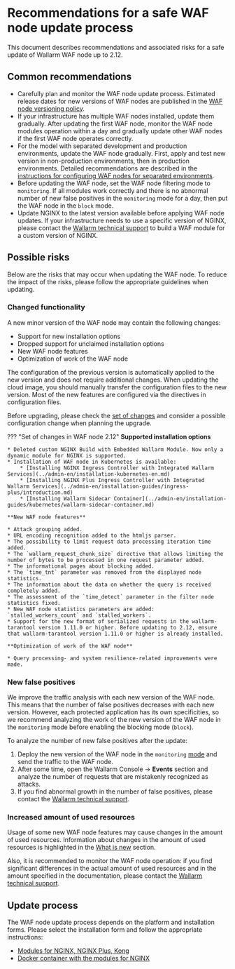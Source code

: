 # Recommendations for a safe WAF node update process

This document describes recommendations and associated risks for a safe update of Wallarm WAF node up to 2.12.

## Common recommendations

* Carefully plan and monitor the WAF node update process. Estimated release dates for new versions of WAF nodes are published in the [WAF node versioning policy](versioning-policy.md).
* If your infrastructure has multiple WAF nodes installed, update them gradually. After updating the first WAF node, monitor the WAF node modules operation within a day and gradually update other WAF nodes if the first WAF node operates correctly.
* For the model with separated development and production environments, update the WAF node gradually. First, apply and test new version in non-production environments, then in production environments. Detailed recommendations are described in the [instructions for configuring WAF nodes for separated environments](../admin-en/configuration-guides/waf-in-separated-environments/configure-waf-in-separated-environments.md#gradual-rollout-of-new-waf-changes).
* Before updating the WAF node, set the WAF node filtering mode to `monitoring`. If all modules work correctly and there is no abnormal number of new false positives in the `monitoring` mode for a day, then put the WAF node in the `block` mode.
* Update NGINX to the latest version available before applying WAF node updates. If your infrastructure needs to use a specific version of NGINX, please contact the [Wallarm technical support](mailto:support@wallarm.com) to build a WAF module for a custom version of NGINX.

## Possible risks

Below are the risks that may occur when updating the WAF node. To reduce the impact of the risks, please follow the appropriate guidelines when updating.

### Changed functionality

A new minor version of the WAF node may contain the following changes:

* Support for new installation options
* Dropped support for unclaimed installation options
* New WAF node features
* Optimization of work of the WAF node

The configuration of the previous version is automatically applied to the new version and does not require additional changes. When updating the cloud image, you should manually transfer the configuration files to the new version. Most of the new features are configured via the directives in configuration files.

Before upgrading, please check the [set of changes](what-is-new.md) and consider a possible configuration change when planning the upgrade.

??? "Set of changes in WAF node 2.12"
    **Supported installation options**

    * Deleted custom NGINX Build with Embedded Wallarm Module. Now only a dynamic module for NGINX is supported.
    * Installation of WAF node in Kubernetes is available:
        * [Installing NGINX Ingress Controller with Integrated Wallarm Services](../admin-en/installation-kubernetes-en.md)	
        * [Installing NGINX Plus Ingress Controller with Integrated Wallarm Services](../admin-en/installation-guides/ingress-plus/introduction.md)	
        * [Installing Wallarm Sidecar Container](../admin-en/installation-guides/kubernetes/wallarm-sidecar-container.md)

    **New WAF node features**

    * Attack grouping added.
    * URL encoding recognition added to the htmljs parser.
    * The possibility to limit request data processing iteration time added.
    * The `wallarm_request_chunk_size` directive that allows limiting the number of bytes to be processed in one request parameter added.
    * The informational pages about blocking added.
    * The `time_tnt` parameter was removed from the displayed node statistics.
    * The information about the data on whether the query is received completely added.
    * The assessment of the `time_detect` parameter in the filter node statistics fixed.
    * New WAF node statistics parameters are added: `stalled_workers_count` and `stalled_workers`.
    * Support for the new format of serialized requests in the wallarm-tarantool version 1.11.0 or higher. Before updating to 2.12, ensure that wallarm-tarantool version 1.11.0 or higher is already installed.

    **Optimization of work of the WAF node**

    * Query processing- and system resilience-related improvements were made.

### New false positives

We improve the traffic analysis with each new version of the WAF node. This means that the number of false positives decreases with each new version. However, each protected application has its own specificities, so we recommend analyzing the work of the new version of the WAF node in the `monitoring` mode before enabling the blocking mode (`block`).

To analyze the number of new false positives after the update:

1. Deploy the new version of the WAF node in the `monitoring` [mode](../admin-en/configure-wallarm-mode.md) and send the traffic to the WAF node.
2. After some time, open the Wallarm Console → **Events** section and analyze the number of requests that are mistakenly recognized as attacks.
3. If you find abnormal growth in the number of false positives, please contact the [Wallarm technical support](mailto:support@wallarm.com).

### Increased amount of used resources

Usage of some new WAF node features may cause changes in the amount of used resources. Information about changes in the amount of used resources is highlighted in the [What is new](what-is-new.md) section.

Also, it is recommended to monitor the WAF node operation: if you find significant differences in the actual amount of used resources and in the amount specified in the documentation, please contact the [Wallarm technical support](mailto:support@wallarm.com).

## Update process

The WAF node update process depends on the platform and installation forms. Please select the installation form and follow the appropriate instructions:

* [Modules for NGINX, NGINX Plus, Kong](nginx-modules.md)
* [Docker container with the modules for NGINX](docker-container.md)
